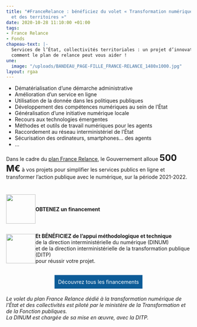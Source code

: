 ```yaml
---
title: "#FranceRelance : bénéficiez du volet « Transformation numérique de l’État
  et des territoires »"
date: 2020-10-28 11:10:00 +01:00
tags:
- France Relance
- Fonds
chapeau-text: |-
  Services de l’État, collectivités territoriales : un projet d’innovation ou de transformation numériques ? Découvrez
  comment le plan de relance peut vous aider !
une:
  image: "/uploads/BANDEAU_PAGE-FILLE_FRANCE-RELANCE_1480x1000.jpg"
layout: rgaa
---
```


<style>
.button {
background-color: #0d5c98;
border: 1px solid white;
color: white;
padding: 10px 10px;
text-align: center;
text-decoration: none;
display: inline-block;
font-style: normal;
margin: 4px 2px;
cursor: pointer;
}

.benefice-france-relance {
  margin: auto;
  display: flex;
  align-items: center;
}

.benefice-france-relance > div {
  margin: auto;
}

.benefice-france-relance > div > .benefice {
  display: flex;
  flex-direction: row;
  align-items: center;
  margin: 25px 0;
}
</style>

* Dématérialisation d’une démarche administrative
* Amélioration d’un service en ligne
* Utilisation de la donnée dans les politiques publiques
* Développement des compétences numériques au sein de l’État
* Généralisation d’une initiative numérique locale
* Recours aux technologies émergentes
* Méthodes et outils de travail numériques pour les agents
* Raccordement au réseau interministériel de l’État
* Sécurisation des ordinateurs, smartphones… des agents
* …

Dans le cadre du [plan France Relance](https://www.economie.gouv.fr/plan-de-relance), le Gouvernement alloue <font size="5"><b>500 M€</b></font> à vos projets pour simplifier les services publics en ligne et transformer l’action publique avec le numérique, sur la période 2021-2022.

<div class="benefice-france-relance">
    <div >
      <div class="benefice">
        <img src="/uploads/Financement_rouge-400.png" alt="" width="80" align="middle">
        <div>
          <strong>OBTENEZ un financement</strong>
        </div>
      </div>
      <div class="benefice">
        <img src="/uploads/Nos-leviers-daction.png" alt="" width="80" align="middle" />
        <div>
            <strong>Et BÉNÉFICIEZ de l’appui méthodologique et technique</strong><br />de la direction interministérielle du numérique (DINUM) <br />et de la direction interministérielle de la transformation publique (DITP) <br />pour réussir votre projet.
        </div>
      </div>



<p align="center"><a href="https://france-relance.transformation.gouv.fr/" class="button">Découvrez tous les financements</a></p>

<em>Le volet du plan France Relance dédié à la transformation numérique de l’État et des collectivités est piloté par le ministère de la Transformation et de la Fonction publiques.</em>
<br>
<em>La DINUM est chargée de sa mise en œuvre, avec la DITP.</em>


